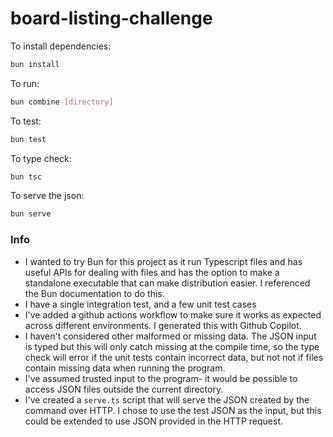 # board-listing-challenge

To install dependencies:

```bash
bun install
```

To run:

```bash
bun combine [directory]
```

To test:

```bash
bun test
```

To type check:

```bash
bun tsc
```

To serve the json:

```bash
bun serve
```

### Info

+ I wanted to try Bun for this project as it run Typescript files and has useful APIs for dealing with files and has the option to make a standalone executable that can make distribution easier. I referenced the Bun documentation to do this.
+ I have a single integration test, and a few unit test cases
+ I've added a github actions workflow to make sure it works as expected across different environments. I generated this with Github Copilot.
+ I haven't considered other malformed or missing data. The JSON input is typed but this will only catch missing at the compile time, so the type check will error if the unit tests contain incorrect data, but not not if files contain missing data when running the program.
+ I've assumed trusted input to the program- it would be possible to access JSON files outside the current directory.
+ I've created a `serve.ts` script that will serve the JSON created by the command over HTTP. I chose to use the test JSON as the input, but this could be extended to use JSON provided in the HTTP request.